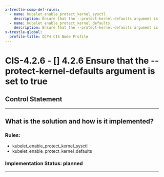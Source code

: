 ```yaml
---
x-trestle-comp-def-rules:
  - name: kubelet_enable_protect_kernel_sysctl
    description: Ensure that the --protect-kernel-defaults argument is set to true
  - name: kubelet_enable_protect_kernel_defaults
    description: Ensure that the --protect-kernel-defaults argument is set to true
x-trestle-global:
  profile-title: OCP4 CIS Node Profile
---
```


# CIS-4.2.6 - \[\] 4.2.6 Ensure that the --protect-kernel-defaults argument is set to true

## Control Statement

______________________________________________________________________

## What is the solution and how is it implemented?

<!-- For implementation status enter one of: implemented, partial, planned, alternative, not-applicable -->

<!-- Note that the list of rules under ### Rules: is read-only and changes will not be captured after assembly to JSON -->

<!-- Enter possible prose for implementation response at the control level here, after this comment -->

### Rules:

  - kubelet_enable_protect_kernel_sysctl
  - kubelet_enable_protect_kernel_defaults

### Implementation Status: planned

______________________________________________________________________
